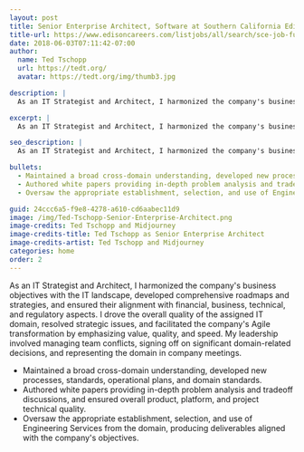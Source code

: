 ```yaml
---
layout: post
title: Senior Enterprise Architect, Software at Southern California Edison
title-url: https://www.edisoncareers.com/listjobs/all/search/sce-job-function/information-technology/
date: 2018-06-03T07:11:42-07:00
author:
  name: Ted Tschopp
  url: https://tedt.org/
  avatar: https://tedt.org/img/thumb3.jpg

description: |
  As an IT Strategist and Architect, I harmonized the company's business objectives with the IT landscape, developed comprehensive roadmaps and strategies, and ensured their alignment with financial, business, technical, and regulatory aspects. I drove the overall quality of the assigned IT domain, resolved strategic issues, and facilitated the company's Agile transformation by emphasizing value, quality, and speed. My leadership involved managing team conflicts, signing off on significant domain-related decisions, and representing the domain in company meetings.

excerpt: |
  As an IT Strategist and Architect, I harmonized the company's business objectives with the IT landscape, developed comprehensive roadmaps and strategies, and ensured their alignment with financial, business, technical, and regulatory aspects. I drove the overall quality of the assigned IT domain, resolved strategic issues, and facilitated the company's Agile transformation by emphasizing value, quality, and speed. My leadership involved managing team conflicts, signing off on significant domain-related decisions, and representing the domain in company meetings.

seo_description: |
  As an IT Strategist and Architect, I harmonized the company's business objectives with the IT landscape, developed comprehensive roadmaps and strategies, and ensured their alignment with financial, business, technical, and regulatory aspects. I drove the overall quality of the assigned IT domain, resolved strategic issues, and facilitated the company's Agile transformation by emphasizing value, quality, and speed. My leadership involved managing team conflicts, signing off on significant domain-related decisions, and representing the domain in company meetings.

bullets:
  - Maintained a broad cross-domain understanding, developed new processes, standards, operational plans, and domain standards.
  - Authored white papers providing in-depth problem analysis and tradeoff discussions, and ensured overall product, platform, and project technical quality.
  - Oversaw the appropriate establishment, selection, and use of Engineering Services from the domain, producing deliverables aligned with the company's objectives.

guid: 24ccc6a5-f9e8-4278-a610-cd6aabec11d9
image: /img/Ted-Tschopp-Senior-Enterprise-Architect.png
image-credits: Ted Tschopp and Midjourney
image-credits-title: Ted Tschopp as Senior Enterprise Architect
image-credits-artist: Ted Tschopp and Midjourney
categories: home
order: 2
---
```


As an IT Strategist and Architect, I harmonized the company's business objectives with the IT landscape, developed comprehensive roadmaps and strategies, and ensured their alignment with financial, business, technical, and regulatory aspects. I drove the overall quality of the assigned IT domain, resolved strategic issues, and facilitated the company's Agile transformation by emphasizing value, quality, and speed. My leadership involved managing team conflicts, signing off on significant domain-related decisions, and representing the domain in company meetings.

- Maintained a broad cross-domain understanding, developed new processes, standards, operational plans, and domain standards.
- Authored white papers providing in-depth problem analysis and tradeoff discussions, and ensured overall product, platform, and project technical quality.
- Oversaw the appropriate establishment, selection, and use of Engineering Services from the domain, producing deliverables aligned with the company's objectives.